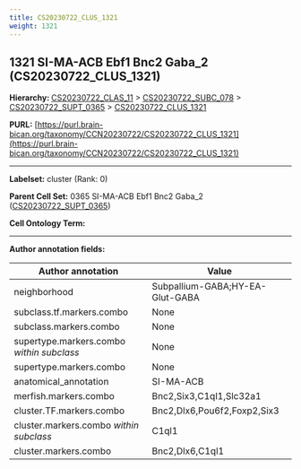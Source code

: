 ```yaml
---
title: CS20230722_CLUS_1321
weight: 1321
---
```

## 1321 SI-MA-ACB Ebf1 Bnc2 Gaba_2 (CS20230722_CLUS_1321)
<b>Hierarchy: </b>
[CS20230722_CLAS_11](../CS20230722_CLAS_11) >
[CS20230722_SUBC_078](../CS20230722_SUBC_078) >
[CS20230722_SUPT_0365](../CS20230722_SUPT_0365) >
[CS20230722_CLUS_1321](../CS20230722_CLUS_1321)

**PURL:** [https://purl.brain-bican.org/taxonomy/CCN20230722/CS20230722_CLUS_1321](https://purl.brain-bican.org/taxonomy/CCN20230722/CS20230722_CLUS_1321)

---


**Labelset:** cluster (Rank: 0)

**Parent Cell Set:** 0365 SI-MA-ACB Ebf1 Bnc2 Gaba_2 ([CS20230722_SUPT_0365](../CS20230722_SUPT_0365))



**Cell Ontology Term:** 

[MARKER GENES.]: #


---

[TRANSFERRED ANNOTATIONS.]: #


[AUTHOR ANNOTATION FIELDS.]: #


**Author annotation fields:**

| Author annotation | Value |
|-------------------|-------|
|neighborhood|Subpallium-GABA;HY-EA-Glut-GABA|
|subclass.tf.markers.combo|None|
|subclass.markers.combo|None|
|supertype.markers.combo _within subclass_|None|
|supertype.markers.combo|None|
|anatomical_annotation|SI-MA-ACB|
|merfish.markers.combo|Bnc2,Six3,C1ql1,Slc32a1|
|cluster.TF.markers.combo|Bnc2,Dlx6,Pou6f2,Foxp2,Six3|
|cluster.markers.combo _within subclass_|C1ql1|
|cluster.markers.combo|Bnc2,Dlx6,C1ql1|
